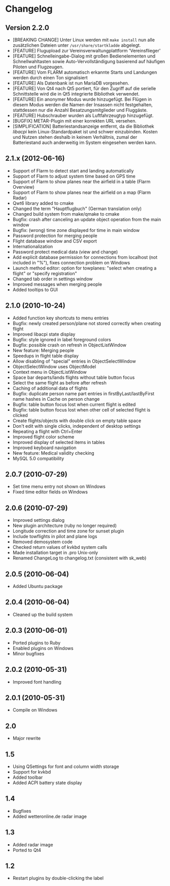 # Changelog

## Version 2.2.0

* [BREAKING CHANGE] Unter Linux werden mit `make install` nun alle zusätzlichen Dateien unter `/usr/share/startkladde` abgelegt.
* [FEATURE] Flugupload zur Vereinsverwaltungplattform 'Vereinsflieger'
* [FEATURE] Schnelleingabe-Dialog mit großen Bedienelementen und Schnellwahltasten sowie Auto-Vervollständigung basierend auf häufigen Piloten und Flugzeugen.
* [FEATURE] Vom FLARM automatisch erkannte Starts und Landungen werden durch einen Ton signalisiert
* [FEATURE] Als Datenbank ist nun MariaDB vorgesehen.
* [FEATURE] Von Qt4 nach Qt5 portiert, für den Zugriff auf die serielle Schnittstelle wird die in Qt5 integrierte Bibliothek verwendet.
* [FEATURE] Ein anonymer Modus wurde hinzugefügt. Bei Flügen in diesem Modus werden die Namen der Insassen nicht festgehalten, stattdessen nur die Anzahl Besatzungsmitglieder und Fluggäste.
* [FEATURE] Hubschrauber wurden als Luftfahrzeugtyp hinzugefügt.
* [BUGFIX] METAR-Plugin mit einer korrekten URL versehen.
* [SIMPLIFICATION] Batteriestandsanzeige entfernt, da die Bibliothek *libacpi* kein Linux-Standardpaket ist und schwer einzubinden. Kosten und Nutzen stehen deshalb in keinem Verhältnis, zumal der Batteriestand auch anderweitig im System eingesehen werden kann.

## 2.1.x (2012-06-16)

* Support of Flarm to detect start and landing automatically
* Support of Flarm to adjust system time based on GPS time
* Support of Flarm to show planes near the airfield in a table (Flarm Overview)
* Support of Flarm to show planes near the airfield on a map (Flarm Radar)
* Qwt6 library added to cmake
* Changed the term "Hauptflugbuch" (German translation only)
* Changed build system from make/qmake to cmake
* Bugfix: crash after canceling an update object operation from the main window
* Bugfix: (wrong) time zone displayed for time in main window
* Password protection for merging people
* Flight database window and CSV export
* Internationalization
* Password protect medical data (view and change)
* Add explicit database permission for connections from localhost (not included in "%"), fixes connection problem on Windows
* Launch method editor: option for towplanes: "select when creating a flight" or "specify registration"
* Changed tab order in settings window
* Improved messages when merging people
* Added tooltips to GUI 

## 2.1.0 (2010-10-24)

* Added function key shortcuts to menu entries
* Bugfix: newly created person/plane not stored correctly when creating flight 
* Improved libacpi state display 
* Bugfix: style ignored in label foreground colors 
* Bugfix: possible crash on refresh in ObjectListWindow
* New feature: Merging people
* Speedups in flight table display
* Allow disabling of "special" entries in ObjectSelectWindow
* ObjectSelectWindow uses ObjectModel
* Context menu in ObjectListWindow
* Space bar departs/lands flights without table button focus
* Select the same flight as before after refresh
* Caching of additional data of flights
* Bugfix: duplicate person name part entries in firstByLast/lastByFirst
	  name hashes in Cache on person change
* Bugfix: table button focus lost when current flight is edited
* Bugfix: table button focus lost when other cell of selected flight
	  is clicked
* Create flights/objects with double click on empty table space
* Don't edit with single clicks, independent of desktop settings
* Repeating a flight with Ctrl+Enter
* Improved flight color scheme
* Improved display of selected items in tables
* Improved keyboard navigation
* New feature: Medical validity checking
* MySQL 5.0 compatibility

## 2.0.7 (2010-07-29)

* Set time menu entry not shown on Windows
* Fixed time editor fields on Windows

## 2.0.6 (2010-07-29)

* Improved settings dialog
* New plugin architecture (ruby no longer required)
* Longitude correction and time zone for sunset plugin
* Include towflights in pilot and plane logs
* Removed demosystem code
* Checked return values of kvkbd system calls
* Made installation target in .pro Unix-only
* Renamed ChangeLog to changelog.txt (consistent with sk_web)

## 2.0.5 (2010-06-04)

* Added Ubuntu package

## 2.0.4 (2010-06-04)

* Cleaned up the build system

## 2.0.3 (2010-06-01)

* Ported plugins to Ruby
* Enabled plugins on Windows
* Minor bugfixes

## 2.0.2 (2010-05-31)

* Improved font handling

## 2.0.1 (2010-05-31)

* Compile on Windows

## 2.0

* Major rewrite

## 1.5

* Using QSettings for font and column width storage
* Support for kvkbd
* Added toolbar
* Added ACPI battery state display

## 1.4

* Bugfixes
* Added wetteronline.de radar image

## 1.3

* Added radar image
* Ported to Qt4

## 1.2

* Restart plugins by double-clicking the label

